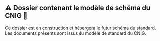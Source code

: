 ## :warning: Dossier contenant le modèle de schéma du CNIG :construction:

Ce dossier est en construction et hébergera le futur schéma du standard. Les documents présents sont issus du modèle de standard du CNIG.
